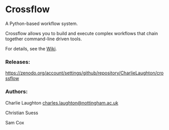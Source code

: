 # Crossflow

A Python-based workflow system.

Crossflow allows you to build and execute complex workflows that chain together 
command-line driven tools.

For details, see the [Wiki](https://github.com/CharlieLaughton/crossflow/wiki).

### Releases:

https://zenodo.org/account/settings/github/repository/CharlieLaughton/crossflow

### Authors:

Charlie Laughton [charles.laughton@nottingham.ac.uk](mailto:charles.laughton@nottingham.ac.uk)

Christian Suess

Sam Cox
